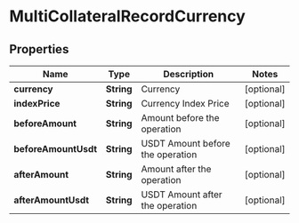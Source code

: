
# MultiCollateralRecordCurrency

## Properties

Name | Type | Description | Notes
------------ | ------------- | ------------- | -------------
**currency** | **String** | Currency |  [optional]
**indexPrice** | **String** | Currency Index Price |  [optional]
**beforeAmount** | **String** | Amount before the operation |  [optional]
**beforeAmountUsdt** | **String** | USDT Amount before the operation |  [optional]
**afterAmount** | **String** | Amount after the operation |  [optional]
**afterAmountUsdt** | **String** | USDT Amount after the operation |  [optional]

